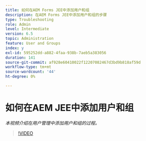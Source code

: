 ```yaml
---
title: 如何在AEM Forms JEE中添加用户和组
description: 在AEM Forms JEE中添加用户和组的步骤
type: Troubleshooting
role: Admin
level: Intermediate
version: 6.5
topic: Administration
feature: User and Groups
index: y
exl-id: 595252dd-a882-4faa-938b-7aeb5a383056
duration: 141
source-git-commit: af928e60410022f12207082467d3bd9b818af59d
workflow-type: tm+mt
source-wordcount: '44'
ht-degree: 0%

---
```


# 如何在AEM JEE中添加用户和组

*本视频介绍在用户管理中添加用户和组的过程。*

>[!VIDEO](https://video.tv.adobe.com/v/335485?quality=12&learn=on)

